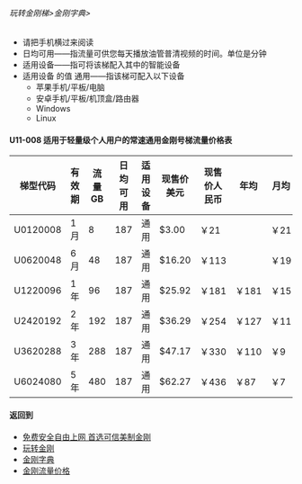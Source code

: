 ###### 玩转金刚梯>金刚字典>

- 请把手机横过来阅读
- 日均可用——指流量可供您每天播放油管普清视频的时间。单位是分钟
- 适用设备——指可将该梯配入其中的智能设备
- 适用设备 的值 通用——指该梯可配入以下设备
  - 苹果手机/平板/电脑
  - 安卓手机/平板/机顶盒/路由器
  - Windows
  - Linux

#### U11-008 适用于轻量级个人用户的常速通用金刚号梯流量价格表

|梯型代码 |有效期|流量  GB|日均可用|适用设备|<strong>现售价美元</strong> |现售价人民币|年均  |月均  |日均|
|--------|-----|------|--------------|------|------|-------|-----|-----|-----|
|U0120008 |1月	|8	|187	| 通用 |$3.00	|￥21	|	|￥21	|￥0.70	|																		
|U0620048 |6月	|48	|187	| 通用 |$16.20	|￥113	|	|￥19	|￥0.63	|																		
|U1220096 |1年	|96	|187	| 通用 |$25.92	|￥181	|￥181	|￥15	|￥0.50	|																		
|U2420192 |2年	|192	|187	| 通用 |$36.29	|￥254	|￥127	|￥11	|￥0.35	|																		
|U3620288 |3年	|288	|187	| 通用 |$47.17	|￥330	|￥110	|￥9	|￥0.31	|																		
|U6024080 |5年	|480	|187	| 通用 |$62.27	|￥436	|￥87	|￥7	|￥0.24	|																		

#### 返回到
- [免费安全自由上网 首选可信美制金刚](https://github.com/a2zitpro/web/blob/master/%E5%BE%80%E5%90%8E%E7%BF%BB.md)
- [玩转金刚](https://github.com/a2zitpro/web/blob/master/LadderFree/A.md)
- [金刚字典](https://github.com/a2zitpro/web/blob/master/LadderFree/kkDictionary/KKDictionary.md)
- [金刚流量价格](https://github.com/a2zitpro/web/blob/master/LadderFree/kkDictionary/Price/KKDTPrice.md)

